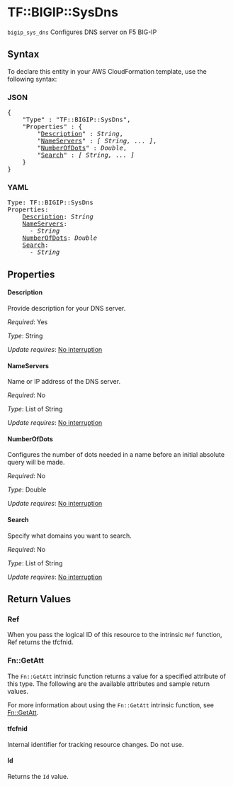 # TF::BIGIP::SysDns

`bigip_sys_dns` Configures DNS server on F5 BIG-IP

## Syntax

To declare this entity in your AWS CloudFormation template, use the following syntax:

### JSON

<pre>
{
    "Type" : "TF::BIGIP::SysDns",
    "Properties" : {
        "<a href="#description" title="Description">Description</a>" : <i>String</i>,
        "<a href="#nameservers" title="NameServers">NameServers</a>" : <i>[ String, ... ]</i>,
        "<a href="#numberofdots" title="NumberOfDots">NumberOfDots</a>" : <i>Double</i>,
        "<a href="#search" title="Search">Search</a>" : <i>[ String, ... ]</i>
    }
}
</pre>

### YAML

<pre>
Type: TF::BIGIP::SysDns
Properties:
    <a href="#description" title="Description">Description</a>: <i>String</i>
    <a href="#nameservers" title="NameServers">NameServers</a>: <i>
      - String</i>
    <a href="#numberofdots" title="NumberOfDots">NumberOfDots</a>: <i>Double</i>
    <a href="#search" title="Search">Search</a>: <i>
      - String</i>
</pre>

## Properties

#### Description

Provide description for your DNS server.

_Required_: Yes

_Type_: String

_Update requires_: [No interruption](https://docs.aws.amazon.com/AWSCloudFormation/latest/UserGuide/using-cfn-updating-stacks-update-behaviors.html#update-no-interrupt)

#### NameServers

Name or IP address of the DNS server.

_Required_: No

_Type_: List of String

_Update requires_: [No interruption](https://docs.aws.amazon.com/AWSCloudFormation/latest/UserGuide/using-cfn-updating-stacks-update-behaviors.html#update-no-interrupt)

#### NumberOfDots

Configures the number of dots needed in a name before an initial absolute query will be made.

_Required_: No

_Type_: Double

_Update requires_: [No interruption](https://docs.aws.amazon.com/AWSCloudFormation/latest/UserGuide/using-cfn-updating-stacks-update-behaviors.html#update-no-interrupt)

#### Search

Specify what domains you want to search.

_Required_: No

_Type_: List of String

_Update requires_: [No interruption](https://docs.aws.amazon.com/AWSCloudFormation/latest/UserGuide/using-cfn-updating-stacks-update-behaviors.html#update-no-interrupt)

## Return Values

### Ref

When you pass the logical ID of this resource to the intrinsic `Ref` function, Ref returns the tfcfnid.

### Fn::GetAtt

The `Fn::GetAtt` intrinsic function returns a value for a specified attribute of this type. The following are the available attributes and sample return values.

For more information about using the `Fn::GetAtt` intrinsic function, see [Fn::GetAtt](https://docs.aws.amazon.com/AWSCloudFormation/latest/UserGuide/intrinsic-function-reference-getatt.html).

#### tfcfnid

Internal identifier for tracking resource changes. Do not use.

#### Id

Returns the <code>Id</code> value.

